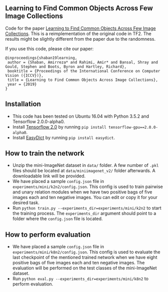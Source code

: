 ## Learning to Find Common Objects Across Few Image Collections

Code for the paper [Learning to Find Common Objects Across Few Image Collections](https://arxiv.org/abs/1904.12936). This is a reimplementation of the original code in TF2. The results might be slightly different from the paper due to the randomness.

If you use this code, please cite our paper:

```
@inproceedings{shaban19learning,
 author = {Shaban, Amirreza* and Rahimi, Amir* and Bansal, Shray and Gould, Stephen and Boots, Byron and Hartley, Richard},
 booktitle = {Proceedings of the International Conference on Computer Vision ({ICCV})},
 title = {Learning to Find Common Objects Across Image Collections},
 year = {2019}
}
```

## Installation

* This code has been tested on Ubuntu 16.04 with Python 3.5.2 and Tensorflow 2.0.0-alpha0.
* Install [Tensorflow 2.0](https://www.tensorflow.org/install) by running `pip install tensorflow-gpu==2.0.0-alpha0`.
* Install [EasyDict](https://pypi.org/project/easydict) by running `pip install easydict`.

## How to train the network

* Unzip the mini-ImageNet dataset in `data/` folder. A few number of `.pkl` files should be located at `data/miniimagenet_v2/` folder afterwards. A downloadable link will be provided.
* We have placed a sample `config.json` file in `experiments/mini/k2n2/config.json`. This config is used to train pairwise and unary relation modules when we have two positive bags of five images each and ten negative images. You can edit or copy it for your desired task.
* Run `python train.py --experiments_dir=experiments/mini/k2n2` to start the training process. The `experiments_dir` argument should point to a folder where the `config.json` file is located.

## How to perform evaluation

* We have placed a sample `config.json` file in `experiments/mini/k8n2/config.json`. This config is used to evaluate the last checkpoint of the mentioned trained network when we have eight positive bags of five images each and ten negative images. The evaluation will be performed on the test classes of the mini-ImageNet dataset.
* Run `python eval.py --experiments_dir=experiments/mini/k8n2` to perform evaluation.
